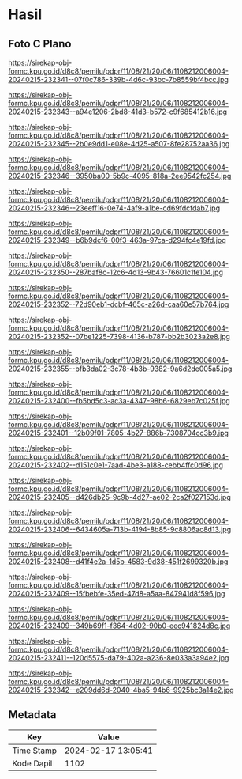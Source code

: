 # Hasil

## Foto C Plano

https://sirekap-obj-formc.kpu.go.id/d8c8/pemilu/pdpr/11/08/21/20/06/1108212006004-20240215-232341--07f0c786-339b-4d6c-93bc-7b8559bf4bcc.jpg

https://sirekap-obj-formc.kpu.go.id/d8c8/pemilu/pdpr/11/08/21/20/06/1108212006004-20240215-232343--a94e1206-2bd8-41d3-b572-c9f685412b16.jpg

https://sirekap-obj-formc.kpu.go.id/d8c8/pemilu/pdpr/11/08/21/20/06/1108212006004-20240215-232345--2b0e9dd1-e08e-4d25-a507-8fe28752aa36.jpg

https://sirekap-obj-formc.kpu.go.id/d8c8/pemilu/pdpr/11/08/21/20/06/1108212006004-20240215-232346--3950ba00-5b9c-4095-818a-2ee9542fc254.jpg

https://sirekap-obj-formc.kpu.go.id/d8c8/pemilu/pdpr/11/08/21/20/06/1108212006004-20240215-232346--23eeff16-0e74-4af9-a1be-cd69fdcfdab7.jpg

https://sirekap-obj-formc.kpu.go.id/d8c8/pemilu/pdpr/11/08/21/20/06/1108212006004-20240215-232349--b6b9dcf6-00f3-463a-97ca-d294fc4e19fd.jpg

https://sirekap-obj-formc.kpu.go.id/d8c8/pemilu/pdpr/11/08/21/20/06/1108212006004-20240215-232350--287baf8c-12c6-4d13-9b43-76601c1fe104.jpg

https://sirekap-obj-formc.kpu.go.id/d8c8/pemilu/pdpr/11/08/21/20/06/1108212006004-20240215-232352--72d90eb1-dcbf-465c-a26d-caa60e57b764.jpg

https://sirekap-obj-formc.kpu.go.id/d8c8/pemilu/pdpr/11/08/21/20/06/1108212006004-20240215-232352--07be1225-7398-4136-b787-bb2b3023a2e8.jpg

https://sirekap-obj-formc.kpu.go.id/d8c8/pemilu/pdpr/11/08/21/20/06/1108212006004-20240215-232355--bfb3da02-3c78-4b3b-9382-9a6d2de005a5.jpg

https://sirekap-obj-formc.kpu.go.id/d8c8/pemilu/pdpr/11/08/21/20/06/1108212006004-20240215-232400--fb5bd5c3-ac3a-4347-98b6-6829eb7c025f.jpg

https://sirekap-obj-formc.kpu.go.id/d8c8/pemilu/pdpr/11/08/21/20/06/1108212006004-20240215-232401--12b09f01-7805-4b27-886b-7308704cc3b9.jpg

https://sirekap-obj-formc.kpu.go.id/d8c8/pemilu/pdpr/11/08/21/20/06/1108212006004-20240215-232402--d151c0e1-7aad-4be3-a188-cebb4ffc0d96.jpg

https://sirekap-obj-formc.kpu.go.id/d8c8/pemilu/pdpr/11/08/21/20/06/1108212006004-20240215-232405--d426db25-9c9b-4d27-ae02-2ca2f027153d.jpg

https://sirekap-obj-formc.kpu.go.id/d8c8/pemilu/pdpr/11/08/21/20/06/1108212006004-20240215-232406--6434605a-713b-4194-8b85-9c8806ac8d13.jpg

https://sirekap-obj-formc.kpu.go.id/d8c8/pemilu/pdpr/11/08/21/20/06/1108212006004-20240215-232408--d41f4e2a-1d5b-4583-9d38-451f2699320b.jpg

https://sirekap-obj-formc.kpu.go.id/d8c8/pemilu/pdpr/11/08/21/20/06/1108212006004-20240215-232409--15fbebfe-35ed-47d8-a5aa-847941d8f596.jpg

https://sirekap-obj-formc.kpu.go.id/d8c8/pemilu/pdpr/11/08/21/20/06/1108212006004-20240215-232409--349b69f1-f364-4d02-90b0-eec941824d8c.jpg

https://sirekap-obj-formc.kpu.go.id/d8c8/pemilu/pdpr/11/08/21/20/06/1108212006004-20240215-232411--120d5575-da79-402a-a236-8e033a3a94e2.jpg

https://sirekap-obj-formc.kpu.go.id/d8c8/pemilu/pdpr/11/08/21/20/06/1108212006004-20240215-232342--e209dd6d-2040-4ba5-94b6-9925bc3a14e2.jpg


## Metadata

| Key        | Value               |
| ---------- | ------------------- |
| Time Stamp | 2024-02-17 13:05:41 |
| Kode Dapil | 1102                |



